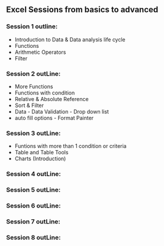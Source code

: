 ## Excel Sessions from basics to advanced

### Session 1 outline:
- Introduction to Data & Data analysis life cycle
- Functions
- Arithmetic Operators
- Filter

### Session 2 outLine:
- More Functions
- Functions with condition
- Relative & Absolute Reference
- Sort & Filter
- Data - Data Validation - Drop down list
- auto fill options - Format Painter

### Session 3 outLine:
- Funtions with more than 1 condition or criteria
- Table and Table Tools
- Charts (Introduction)
 
### Session 4 outLine:

### Session 5 outLine:

### Session 6 outLine:

### Session 7 outLine:

### Session 8 outLine:
